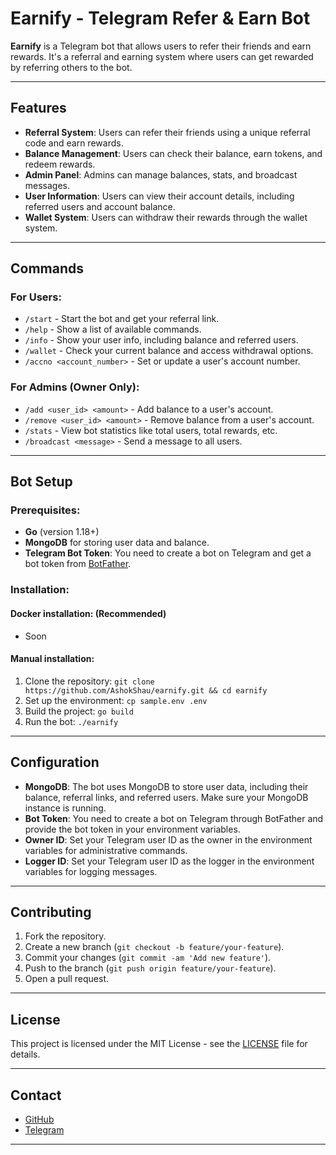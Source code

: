 # Earnify - Telegram Refer & Earn Bot

**Earnify** is a Telegram bot that allows users to refer their friends and earn rewards. It's a referral and earning system where users can get rewarded by referring others to the bot.

---

## Features

- **Referral System**: Users can refer their friends using a unique referral code and earn rewards.
- **Balance Management**: Users can check their balance, earn tokens, and redeem rewards.
- **Admin Panel**: Admins can manage balances, stats, and broadcast messages.
- **User Information**: Users can view their account details, including referred users and account balance.
- **Wallet System**: Users can withdraw their rewards through the wallet system.

---

## Commands

### For Users:

- `/start` - Start the bot and get your referral link.
- `/help` - Show a list of available commands.
- `/info` - Show your user info, including balance and referred users.
- `/wallet` - Check your current balance and access withdrawal options.
- `/accno <account_number>` - Set or update a user's account number.

### For Admins (Owner Only):

- `/add <user_id> <amount>` - Add balance to a user's account.
- `/remove <user_id> <amount>` - Remove balance from a user's account.
- `/stats` - View bot statistics like total users, total rewards, etc.
- `/broadcast <message>` - Send a message to all users.

---

## Bot Setup

### Prerequisites:
- **Go** (version 1.18+)
- **MongoDB** for storing user data and balance.
- **Telegram Bot Token**: You need to create a bot on Telegram and get a bot token from [BotFather](https://core.telegram.org/bots#botfather).

### Installation:
#### Docker installation: (Recommended)
- Soon

#### Manual installation:

1. Clone the repository: `git clone https://github.com/AshokShau/earnify.git && cd earnify`
2. Set up the environment: `cp sample.env .env`
3. Build the project: `go build`
4. Run the bot: `./earnify`

---

## Configuration

- **MongoDB**: The bot uses MongoDB to store user data, including their balance, referral links, and referred users. Make sure your MongoDB instance is running.
- **Bot Token**: You need to create a bot on Telegram through BotFather and provide the bot token in your environment variables.
- **Owner ID**: Set your Telegram user ID as the owner in the environment variables for administrative commands.
- **Logger ID**: Set your Telegram user ID as the logger in the environment variables for logging messages.

---

## Contributing

1. Fork the repository.
2. Create a new branch (`git checkout -b feature/your-feature`).
3. Commit your changes (`git commit -am 'Add new feature'`).
4. Push to the branch (`git push origin feature/your-feature`).
5. Open a pull request.

---

## License

This project is licensed under the MIT License - see the [LICENSE](LICENSE) file for details.

---

## Contact

- [GitHub](https://github.com/AshokShau/earnify)
- [Telegram](https://t.me/AshokShau)

---
